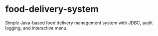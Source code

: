 # food-delivery-system
Simple Java-based food delivery management system with JDBC, audit logging, and interactive menu.
